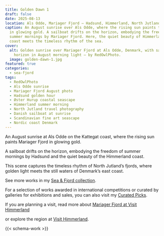 ```yaml
---
title: Golden Dawn 1
draft: false
date: 2025-08-13
location: Als Odde, Mariager Fjord – Hadsund, Himmerland, North Jutland, Denmark
caption: An August sunrise over Als Odde, where the rising sun paints the fjord
  in glowing gold. A sailboat drifts on the horizon, embodying the freedom of
  summer mornings by Mariager Fjord. Here, the quiet beauty of Himmerland’s
  coast meets the timeless rhythm of the sea.
cover:
  alt: Golden sunrise over Mariager Fjord at Als Odde, Denmark, with sailboat on
    horizon in August morning light – by RedOwlPhoto.
  image: golden-dawn-1.jpg
featured: true
categories:
  - sea-fjord
tags:
  - RedOwlPhoto
  - Als Odde sunrise
  - Mariager Fjord August photo
  - Hadsund golden hour
  - Øster Hurup coastal seascape
  - Himmerland summer morning
  - North Jutland travel photography
  - Danish sailboat at sunrise
  - Scandinavian fine art seascape
  - Nordic coast Denmark
---
```

An August sunrise at Als Odde on the Kattegat coast, where the rising sun paints Mariager Fjord in glowing gold.

A sailboat drifts on the horizon, embodying the freedom of summer mornings by Hadsund and the quiet beauty of the Himmerland coast.

This scene captures the timeless rhythm of North Jutland’s fjords, where golden light meets the still waters of Denmark’s east coast.

See more works in my [Sea & Fjord collection](https://redowlphoto.dk/categories/sea-fjord/?utm_source=chatgpt.com).

For a selection of works awarded in international competitions or curated by galleries for exhibitions and sales, you can also visit my [Curated Picks](https://redowlphoto.dk/categories/curated-picks/?utm_source=chatgpt.com).

If you are planning a visit, read more about [Mariager Fjord at Visit Himmerland](https://www.visithimmerland.dk/himmerland/planlaeg-din-tur/mariager-fjord-gdk1098491?utm_source=chatgpt.com)

or explore the region at [Visit Himmerland](https://www.visithimmerland.dk?utm_source=chatgpt.com).

<!--more-->  

{{< schema-work >}}
